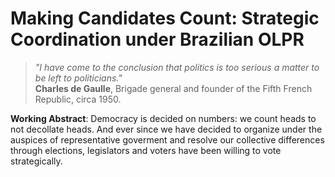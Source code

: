 # Making Candidates Count: Strategic Coordination under Brazilian OLPR

> *"I have come to the conclusion that politics is too serious a matter to be left to politicians."* <br>
> **Charles de Gaulle**, Brigade general and founder of the Fifth French Republic, circa 1950.

**Working Abstract**: Democracy is decided on numbers: we count heads to not decollate heads. And ever since we have decided to organize under the auspices of representative goverment and resolve our collective differences through elections, legislators and voters have been willing to vote strategically.  

